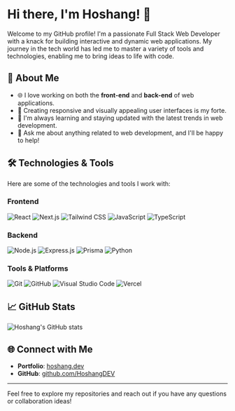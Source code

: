 # Hi there, I'm Hoshang! 👋

Welcome to my GitHub profile! I'm a passionate Full Stack Web Developer with a knack for building interactive and dynamic web applications. My journey in the tech world has led me to master a variety of tools and technologies, enabling me to bring ideas to life with code.

## 🚀 About Me

- 🌐 I love working on both the **front-end** and **back-end** of web applications.
- 🎨 Creating responsive and visually appealing user interfaces is my forte.
- 🌱 I'm always learning and staying updated with the latest trends in web development.
- 💬 Ask me about anything related to web development, and I'll be happy to help!

## 🛠️ Technologies & Tools

Here are some of the technologies and tools I work with:

### Frontend

![React](https://img.shields.io/badge/React-20232A?style=flat-square&logo=react&logoColor=61DAFB)
![Next.js](https://img.shields.io/badge/Next.js-000000?style=flat-square&logo=nextdotjs&logoColor=white)
![Tailwind CSS](https://img.shields.io/badge/Tailwind_CSS-38B2AC?style=flat-square&logo=tailwind-css&logoColor=white)
![JavaScript](https://img.shields.io/badge/JavaScript-F7DF1E?style=flat-square&logo=javascript&logoColor=black)
![TypeScript](https://img.shields.io/badge/TypeScript-007ACC?style=flat-square&logo=typescript&logoColor=white)

### Backend

![Node.js](https://img.shields.io/badge/Node.js-339933?style=flat-square&logo=nodedotjs&logoColor=white)
![Express.js](https://img.shields.io/badge/Express.js-000000?style=flat-square&logo=express&logoColor=white)
![Prisma](https://img.shields.io/badge/Prisma-2D3748?style=flat-square&logo=prisma&logoColor=white)
![Python](https://img.shields.io/badge/Python-3776AB?style=flat-square&logo=python&logoColor=white)

### Tools & Platforms

![Git](https://img.shields.io/badge/Git-F05032?style=flat-square&logo=git&logoColor=white)
![GitHub](https://img.shields.io/badge/GitHub-181717?style=flat-square&logo=github&logoColor=white)
![Visual Studio Code](https://img.shields.io/badge/VS_Code-0078d7?style=flat-square&logo=visual%20studio%20code&logoColor=white)
![Vercel](https://img.shields.io/badge/Vercel-000000?style=flat-square&logo=vercel&logoColor=white)

## 📈 GitHub Stats

![Hoshang's GitHub stats](https://github-readme-stats.vercel.app/api?username=HoshangDEV&show_icons=true&theme=radical)

## 🌐 Connect with Me

- **Portfolio**: [hoshang.dev](https://hoshang.dev)
- **GitHub**: [github.com/HoshangDEV](https://github.com/HoshangDEV)

---

Feel free to explore my repositories and reach out if you have any questions or collaboration ideas!
